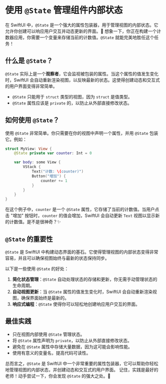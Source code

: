 ﻿# 使用 `@State` 管理组件内部状态

在 SwiftUI 中，`@State` 是一个强大的属性包装器，用于管理视图的内部状态。它允许你创建可以响应用户交互并动态更新的界面。🎉 想象一下，你正在构建一个计数器应用，你需要一个变量来存储当前的计数值。`@State` 就能完美地胜任这个任务！

## 什么是 `@State`？

`@State` 实际上是一个**观察者**，它会监视被包装的属性。当这个属性的值发生变化时，SwiftUI 会自动重新渲染视图，以反映最新的状态。这使得创建动态和交互式的用户界面变得非常简单。

*   `@State` 只能用于 `struct` 类型的视图，因为 `struct` 是值类型。
*   `@State` 属性应该是 `private` 的，以防止从外部直接修改状态。

## 如何使用 `@State`？

使用 `@State` 非常简单。你只需要在你的视图中声明一个属性，并用 `@State` 包装它。例如：

```swift
struct MyView: View {
    @State private var counter: Int = 0

    var body: some View {
        VStack {
            Text("计数: \(counter)")
            Button("增加") {
                counter += 1
            }
        }
    }
}
```

在这个例子中，`counter` 是一个 `@State` 属性，它存储了当前的计数值。当用户点击 "增加" 按钮时，`counter` 的值会增加，SwiftUI 会自动更新 `Text` 视图以显示新的计数值。是不是很神奇？✨

## `@State` 的重要性

`@State` 是 SwiftUI 中构建动态界面的基石。它使得管理视图的内部状态变得非常容易，并且可以确保视图始终与最新的状态保持同步。

以下是一些使用 `@State` 的好处：

1.  **简化状态管理**：`@State` 自动处理状态的存储和更新，你无需手动管理状态的生命周期。
2.  **自动视图更新**：当 `@State` 属性的值发生变化时，SwiftUI 会自动重新渲染视图，确保界面始终是最新的。
3.  **响应式编程**：`@State` 使得你可以轻松地创建响应用户交互的界面。

## 最佳实践

*   只在视图内部使用 `@State` 管理状态。
*   将 `@State` 属性声明为 `private`，以防止从外部直接修改状态。
*   避免在 `@State` 属性中存储大量数据，因为这可能会影响性能。
*   使用有意义的变量名，提高代码可读性。

总而言之，`@State` 是 SwiftUI 中一个非常重要的属性包装器，它可以帮助你轻松地管理视图的内部状态，并创建动态和交互式的用户界面。 记住，实践是最好的老师！动手尝试一下，你会发现 `@State` 的强大之处。💪
